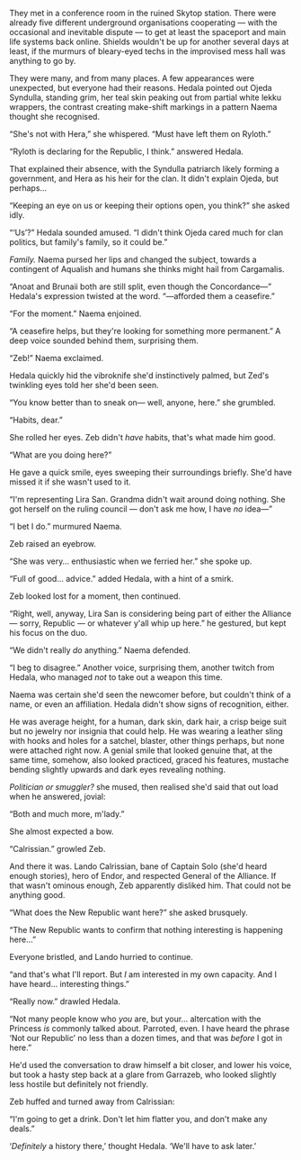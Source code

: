 They met in a conference room in the ruined Skytop station. There were already five different underground organisations cooperating — with the occasional and inevitable dispute — to get at least the spaceport and main life systems back online. Shields wouldn't be up for another several days at least, if the murmurs of bleary-eyed techs in the improvised mess hall was anything to go by.

They were many, and from many places. A few appearances were unexpected, but everyone had their reasons. Hedala pointed out Ojeda Syndulla, standing grim, her teal skin peaking out from partial white lekku wrappers, the contrast creating make-shift markings in a pattern Naema thought she recognised.

“She's not with Hera,” she whispered. “Must have left them on Ryloth.”

“Ryloth is declaring for the Republic, I think.” answered Hedala.

That explained their absence, with the Syndulla patriarch likely forming a government, and Hera as his heir for the clan. It didn't explain Ojeda, but perhaps…

“Keeping an eye on us or keeping their options open, you think?” she asked idly.

“‘Us’?” Hedala sounded amused. “I didn't think Ojeda cared much for clan politics, but family's family, so it could be.”

_Family._ Naema pursed her lips and changed the subject, towards a contingent of Aqualish and humans she thinks might hail from Cargamalis.

“Anoat and Brunaii both are still split, even though the Concordance—” Hedala's expression twisted at the word. “—afforded them a ceasefire.”

“For the moment.” Naema enjoined.

“A ceasefire helps, but they're looking for something more permanent.” A deep voice sounded behind them, surprising them.

“Zeb!” Naema exclaimed.

Hedala quickly hid the vibroknife she'd instinctively palmed, but Zed's twinkling eyes told her she'd been seen.

“You know better than to sneak on— well, anyone, here.” she grumbled.

“Habits, dear.”

She rolled her eyes. Zeb didn't _have_ habits, that's what made him good.

“What are you doing here?”

He gave a quick smile, eyes sweeping their surroundings briefly. She'd have missed it if she wasn't used to it.

“I'm representing Lira San. Grandma didn't wait around doing nothing. She got herself on the ruling council — don't ask me how, I have _no_ idea—”

“I bet I do.” murmured Naema.

Zeb raised an eyebrow.

“She was very… enthusiastic when we ferried her.” she spoke up.

“Full of good… advice.” added Hedala, with a hint of a smirk.

Zeb looked lost for a moment, then continued.

“Right, well, anyway, Lira San is considering being part of either the Alliance — sorry, Republic — or whatever y'all whip up here.” he gestured, but kept his focus on the duo.

“We didn't really _do_ anything.” Naema defended.

“I beg to disagree.” Another voice, surprising them, another twitch from Hedala, who managed _not_ to take out a weapon this time.

Naema was certain she'd seen the newcomer before, but couldn't think of a name, or even an affiliation. Hedala didn't show signs of recognition, either.

He was average height, for a human, dark skin, dark hair, a crisp beige suit but no jewelry nor insignia that could help. He was wearing a leather sling with hooks and holes for a satchel, blaster, other things perhaps, but none were attached right now. A genial smile that looked genuine that, at the same time, somehow, also looked practiced, graced his features, mustache bending slightly upwards and dark eyes revealing nothing.

_Politician or smuggler?_ she mused, then realised she'd said that out load when he answered, jovial:

“Both and much more, m'lady.”

She almost expected a bow.

“Calrissian.” growled Zeb.

And there it was. Lando Calrissian, bane of Captain Solo (she'd heard enough stories), hero of Endor, and respected General of the Alliance. If that wasn't ominous enough, Zeb apparently disliked him. That could not be anything good.

“What does the New Republic want here?” she asked brusquely.

“The New Republic wants to confirm that nothing interesting is happening here…”

Everyone bristled, and Lando hurried to continue.

“and that's what I'll report. But _I_ am interested in my own capacity. And I have heard… interesting things.”

“Really now.” drawled Hedala.

“Not many people know who _you_ are, but your… altercation with the Princess _is_ commonly talked about. Parroted, even. I have heard the phrase ‘Not our Republic’ no less than a dozen times, and that was _before_ I got in here.”

He'd used the conversation to draw himself a bit closer, and lower his voice, but took a hasty step back at a glare from Garrazeb, who looked slightly less hostile but definitely not friendly.

Zeb huffed and turned away from Calrissian:

“I'm going to get a drink. Don't let him flatter you, and don't make any deals.”

‘_Definitely_ a history there,’ thought Hedala. ‘We'll have to ask later.’


